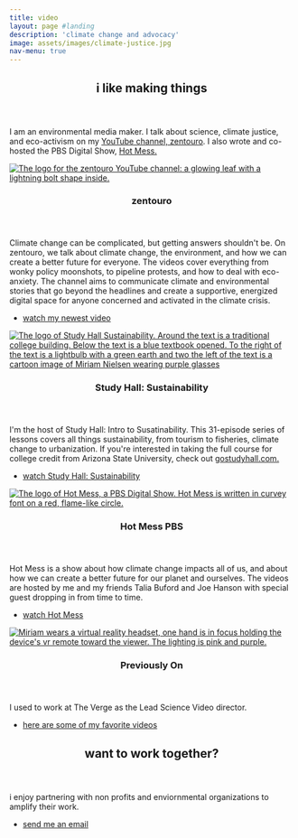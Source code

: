```yaml
---
title: video
layout: page #landing
description: 'climate change and advocacy'
image: assets/images/climate-justice.jpg
nav-menu: true
---
```


<!-- Main -->
<div id="main">

<!-- One -->
<section id="one">
	<div class="inner">
		<header class="major">
			<h2>i like making things</h2>
		</header>
		<p>I am an environmental media maker. I talk about science, climate justice, and eco-activism on my <a href = "https://youtube.com/zentouro"> YouTube channel, zentouro</a>. I also wrote and co-hosted the PBS Digital Show, <a href = "https://youtube.com/HotMessPBS"> Hot Mess. </a></p>
	</div>
</section>

<!-- Two -->
<section id="two" class="spotlights">
	<section>
		<a href="https://youtube.com/zentouro" class="image">
			<img src="{% link assets/images/zentouro-logo.png %}" alt="The logo for the zentouro YouTube channel: a glowing leaf with a lightning bolt shape inside." data-position="center center" />
		</a>
		<div class="content">
			<div class="inner">
				<header class="major">
					<h3>zentouro</h3>
				</header>
				<p> 
					Climate change can be complicated, but getting answers shouldn't be. On zentouro, we talk about climate change, the environment, and how we can create a better future for everyone. 
					The videos cover everything from wonky policy moonshots, to pipeline protests, and how to deal with eco-anxiety. The channel aims to communicate climate and environmental stories that go beyond the headlines and create a supportive, energized digital space for anyone concerned and activated in the climate crisis. 
				</p>
				<ul class="actions">
					<li><a href="https://www.youtube.com/watch?v=dT9-0mG_Ewk&list=UUAz17eZxF5tD7vNOEVgegKg&index=2" class="button">watch my newest video</a></li>
				</ul>
			</div>
		</div>
	</section>
	<section>
		<a href="https://www.youtube.com/watch?v=7eiiMrj6VYU&list=PLID58IQe16nHaihk2KksEyKby91-KIWRF" class="image">
			<img src="{% link assets/images/SH-SOS-Logo.jpg %}" alt="The logo of Study Hall Sustainability. Around the text is a traditional college building. Below the text is a blue textbook opened. To the right of the text is a lightbulb with a green earth and two the left of the text is a cartoon image of Miriam Nielsen wearing purple glasses" data-position="top center" />
		</a>
		<div class="content">
			<div class="inner">
				<header class="major">
					<h3>Study Hall: Sustainability</h3>
				</header>
				<p>I'm the host of Study Hall: Intro to Susatinability. This 31-episode series of lessons covers all things sustainability, from tourism to fisheries, climate change to urbanization. If you're interested in taking the full course for college credit from Arizona State University, check out <a href="https://gostudyhall.com/courses/introduction-to-sustainability-sos-100/"> gostudyhall.com.</a></p>
				<ul class="actions">
					<li><a href="https://www.youtube.com/watch?v=7eiiMrj6VYU&list=PLID58IQe16nHaihk2KksEyKby91-KIWRF" class="button">watch Study Hall: Sustainability</a></li>
				</ul>
			</div>
		</div>
	</section>
	<section>
		<a href="https://youtube.com/HotMessPBS" class="image">
			<img src="{% link assets/images/hot-mess-logo.png %}" alt="The logo of Hot Mess, a PBS Digital Show. Hot Mess is written in curvey font on a red, flame-like circle." data-position="top center" />
		</a>
		<div class="content">
			<div class="inner">
				<header class="major">
					<h3>Hot Mess PBS</h3>
				</header>
				<p>Hot Mess is a show about how climate change impacts all of us, and about how we can create a better future for our planet and ourselves. The videos are hosted by me and my friends Talia Buford and Joe Hanson with special guest dropping in from time to time.</p>
				<ul class="actions">
					<li><a href="https://www.youtube.com/watch?v=mQpa_NYXUGI&list=PL6kVAvCBpGR3bvpyGnmAkWL1eVOamv56T&ab_channel=HotMess" class="button">watch Hot Mess</a></li>
				</ul>
			</div>
		</div>
	</section>
	<section>
		<a href="" class="image">
			<img src="{% link assets/images/verge-photo.jpg %}" alt="Miriam wears a virtual reality headset, one hand is in focus holding the device's vr remote toward the viewer. The lighting is pink and purple." data-position="25% 25%" />
		</a>
		<div class="content">
			<div class="inner">
				<header class="major">
					<h3>Previously On</h3>
				</header>
				<p>I used to work at The Verge as the Lead Science Video director.</p>
				<ul class="actions">
					<li><a href="https://www.youtube.com/watch?v=0QY72R3ZDzw&list=PL6kVAvCBpGR0Z0zXxfuLqRXBLmNr5Y3Ag" class="button">here are some of my favorite videos</a></li>
				</ul>
			</div>
		</div>
	</section>
</section>

<!-- Three -->
<section id="three">
	<div class="inner">
		<header class="major">
			<h2>want to work together?</h2>
		</header>
		<p>i enjoy partnering with non profits and enviornmental organizations to amplify their work.</p>
		<ul class="actions">
			<li><a href="/#two" class="button next">send me an email</a></li>
		</ul>
	</div>
</section>

</div>
